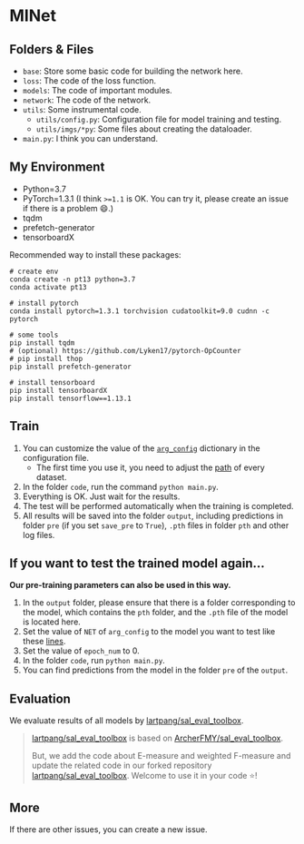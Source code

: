 # MINet

## Folders & Files

* `base`: Store some basic code for building the network here.
* `loss`: The code of the loss function.
* `models`: The code of important modules.
* `network`: The code of the network.
* `utils`: Some instrumental code.
    * `utils/config.py`: Configuration file for model training and testing.
    * `utils/imgs/*py`: Some files about creating the dataloader.
* `main.py`: I think you can understand.

## My Environment

* Python=3.7
* PyTorch=1.3.1 (I think `>=1.1` is OK. You can try it, please create an issue if there is a problem :smile:.)
* tqdm
* prefetch-generator
* tensorboardX

Recommended way to install these packages:

```
# create env
conda create -n pt13 python=3.7
conda activate pt13

# install pytorch
conda install pytorch=1.3.1 torchvision cudatoolkit=9.0 cudnn -c pytorch

# some tools
pip install tqdm
# (optional) https://github.com/Lyken17/pytorch-OpCounter
# pip install thop
pip install prefetch-generator

# install tensorboard
pip install tensorboardX
pip install tensorflow==1.13.1
```

## Train

1. You can customize the value of the [`arg_config`](./utils/config.py#L20) dictionary in the configuration file.
    * The first time you use it, you need to adjust the [path](./utils/config.py#L9-L17) of every dataset.
2. In the folder `code`, run the command `python main.py`.
3. Everything is OK. Just wait for the results.
4. The test will be performed automatically when the training is completed.
5. All results will be saved into the folder `output`, including predictions in folder `pre` (if you set `save_pre` to `True`), `.pth` files in folder `pth` and other log files.

## If you want to test the trained model again...

**Our pre-training parameters can also be used in this way.**

1. In the `output` folder, please ensure that there is a folder corresponding to the model, which contains the `pth` folder, and the `.pth` file of the model is located here.
2. Set the value of `NET` of `arg_config` to the model you want to test like these [lines](utils/config.py#L27-L30).
3. Set the value of `epoch_num` to 0.
4. In the folder `code`, run `python main.py`.
5. You can find predictions from the model in the folder `pre` of the `output`.

## Evaluation

We evaluate results of all models by [lartpang/sal_eval_toolbox](https://github.com/lartpang/SODEvalToolkit/tree/master/tools).

> [lartpang/sal_eval_toolbox](https://github.com/lartpang/SODEvalToolkit/tree/master/tools) is based on [ArcherFMY/sal_eval_toolbox](https://github.com/ArcherFMY/sal_eval_toolbox/tree/master/tools).
>
> But, we add the code about E-measure and weighted F-measure and update the related code in our forked repository [lartpang/sal_eval_toolbox](https://github.com/lartpang/SODEvalToolkit/tree/master/tools). Welcome to use it in your code :star:!

## More

If there are other issues, you can create a new issue.
